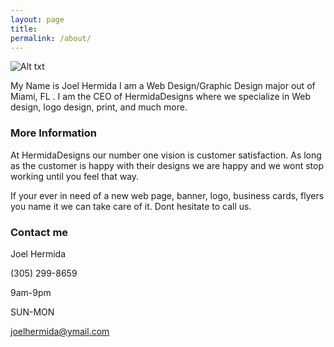 ```yaml
---
layout: page
title: 
permalink: /about/
---
```

![Alt txt](https://encrypted-tbn1.gstatic.com/images?q=tbn:ANd9GcQFUfpQSCGsPnG_JmBs_9dPY14G2wH8oytaRXRHteDv6eRFVuzYHQ)

My Name is Joel Hermida I am a Web Design/Graphic Design major out of Miami, FL . I am the CEO of HermidaDesigns where we specialize in Web design, logo design, print, and much more. 

### More Information

At HermidaDesigns our number one vision is customer satisfaction. As long as the customer is happy with their designs we are happy and we wont stop working until you feel that way. 

If your ever in need of a new web page, banner, logo, business cards, flyers you name it we can take care of it. Dont hesitate to call us. 

### Contact me

Joel Hermida

(305) 299-8659

9am-9pm

SUN-MON

[joelhermida@ymail.com](mailto:joelhermida@ymail.com)
